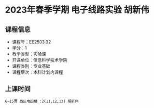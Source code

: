 # 2023年春季学期 电子线路实验 胡新伟






## 课程信息

- 课程号：EE2503.02
- 学分：1
- 教学类型：实验课
- 开课单位：信息科学技术学院
- 课程类别：专业基础
- 课程层次：本科计划内课程

## 上课时间

```
6~15周 西区电四楼 :2(11,12,13) 胡新伟
```

